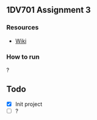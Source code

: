 ## 1DV701 Assignment 3

### Resources

* [Wiki](https://github.com/jherrlin/1DV701_assignment3/wiki)


### How to run

?

## Todo

- [X] Init project
- [ ] ?
